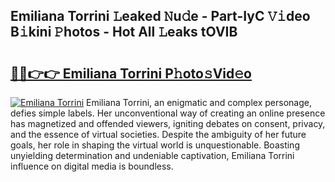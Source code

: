 ## Emiliana Torrini 𝙻eaked 𝙽u𝚍e - Part-IyC 𝚅𝚒deo B𝚒kini 𝙿hotos - Hot All 𝙻eaks tOVIB

# <h2><a href="http://ld0s6hz.urlbe.top/?page=Emiliana+Torrini">🔗🔗👉👉 Emiliana Torrini P𝚑oto𝚜Vid𝚎o</a></h2>

[![Emiliana Torrini](https://i.imgur.com/eBuTRDB.gif)](http://ld0s6hz.urlbe.top/?page=Emiliana+Torrini)
Emiliana Torrini, an enigmatic and complex personage, defies simple labels. Her unconventional way of creating an online presence has magnetized and offended viewers, igniting debates on consent, privacy, and the essence of virtual societies. Despite the ambiguity of her future goals, her role in shaping the virtual world is unquestionable. Boasting unyielding determination and undeniable captivation, Emiliana Torrini influence on digital media is boundless.
